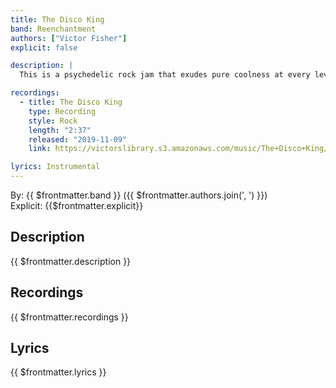 ```yaml
---
title: The Disco King
band: Reenchantment
authors: ["Victor Fisher"]
explicit: false

description: |
  This is a psychedelic rock jam that exudes pure coolness at every level.

recordings:
  - title: The Disco King
    type: Recording
    style: Rock
    length: "2:37"
    released: "2019-11-09"
    link: https://victorslibrary.s3.amazonaws.com/music/The+Disco+King/The+Disco+King.mp3

lyrics: Instrumental
---
```


By: {{ $frontmatter.band }} ({{ $frontmatter.authors.join(', ') }})  
Explicit: {{$frontmatter.explicit}}

## Description

<vue-markdown>{{ $frontmatter.description }}</vue-markdown>

## Recordings

{{ $frontmatter.recordings }}

## Lyrics

<vue-markdown>{{ $frontmatter.lyrics }}</vue-markdown>
